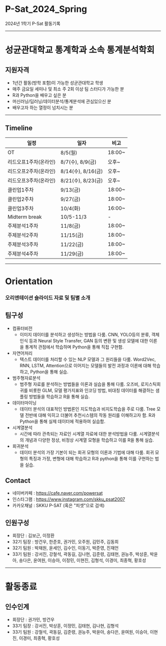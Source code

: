 # P-Sat_2024_Spring
2024년 1학기 P-Sat 활동기록

-------------------------------------------
# 성균관대학교 통계학과 소속 통계분석학회

## 지원자격
* 1년간 활동(방학 포함)이 가능한 성균관대학교 학생
* 매주 금요일 세미나 및 최소 주 2회 이상 팀 스터디가 가능한 분
* R과 Python을 배우고 싶은 분
* 머신러닝/딥러닝/데이터분석/통계분석에 관심있으신 분
* 배우고자 하는 열정이 넘치시는 분
-------------------------------------------
## Timeline

|일정|일자|비고|
|------|---|---|
|OT|8/5(월)|18:00~|
|리드오프1주차(온라인)|8/7(수), 8/9(금)|오후~|
|리드오프2주차(온라인)|8/14(수), 8/16(금)|오후~|
|리드오프3주차(온라인)|8/21(수), 8/23(금)|오후~|
|클린업1주차|9/13(금)|18:00~|
|클린업2주차|9/27(금)|18:00~|
|클린업3주차|10/4(화)|16:00~|
|Midterm break|10/5-11/3|-|
|주제분석1주차|11/8(금)|18:00~|
|주제분석2주차|11/15(금)|18:00~|
|주제분석3주차|11/22(금)|18:00~|
|주제분석4주차|11/29(금)|18:00~|

-------------------------------------------
# Orientation
### 오리엔테이션 슬라이드 자료 및 팀별 소개

## 팀구성
* 컴퓨터비전
  - 이미지 데이터를 분석하고 생성하는 방법을 다룸. CNN, YOLO등의 분류, 객체 인식 등과 Neural Style Transfer, GAN 등의 변환 및 생성 모델에 대한 이론을 통계적 관점에서 학습하며 Python을 통해 직접 구현함.
* 자연어처리
  - 텍스트 데이터를 처리할 수 있는 NLP 모델과 그 원리들을 다룸. Word2Vec, RNN, LSTM, Attention으로 이어지는 모델들의 발전 과정과 이론에 대해 학습하고, Python을 통해 실습.
* 범주형자료분석
  - 범주형 자료를 분석하는 방법들을 이론과 실습을 통해 다룸. 오즈비, 로지스틱회귀를 비롯한 GLM, 모델 평가지표와 인코딩 방법, 비대칭 데이터를 해결하는 샘플링 방법들을 학습하고 R을 통해 실습.
* 데이터마이닝
  - 데이터 분석의 대표적인 방법론인 지도학습과 비지도학습을 주로 다룸. Tree 모델 전반에 대해 익히고 더불어 추천시스템의 작동 원리를 이해하고자 함. R과 Python을 통해 실제 데이터에 적용하여 실습함.
* 시계열분석
  - 시간에 따라 관측되는 자료인 시계열 자료에 대한 분석방법을 다룸. 시계열분석의 개념과 다양한 정상, 비정상 시계열 모형을 학습하고 이를 R을 통해 실습.
* 회귀분석
  - 데이터 분석의 가장 기본이 되는 회귀 모형의 이론과 기법에 대해 다룸. 회귀 모형의 특징과 가정, 변형에 대해 학습하고 R과 python을 통해 이를 구현하는 법을 실습.

## Contact
* 네이버카페 : https://cafe.naver.com/powersat
* 인스타그램 : https://www.instagram.com/skku_psat2007
* 카카오채널 : SKKU P-SAT (혹은 "피셋"으로 검색)

## 인원구성
* 회장단 : 김보근, 이정환
* 32기 팀장 : 방건우, 한준호, 권가민, 오주원, 김민주, 김동희
* 32기 팀원 : 박채원, 윤세인, 김수인, 이동기, 박준영, 진재언
* 33기 팀원 : 강서진, 강철석, 곽동길, 김나현, 김준령, 김태현, 권능주, 박상훈, 박윤아, 송다은, 윤여원, 이승아, 이정민, 이현진, 김형석, 이경미, 최종혁, 황호성
---------------------------------------------------------
# 활동종료

## 인수인계
* 회장단 : 권가민, 방건우
* 33기 팀장 : 강서진, 박상훈, 이정민, 김태현, 김나현, 김형석
* 33기 팀원 : 강철석, 곽동길, 김준령, 권능주, 박윤아, 송다은, 윤여원, 이승아, 이현진, 이경미, 최종혁, 황호성
